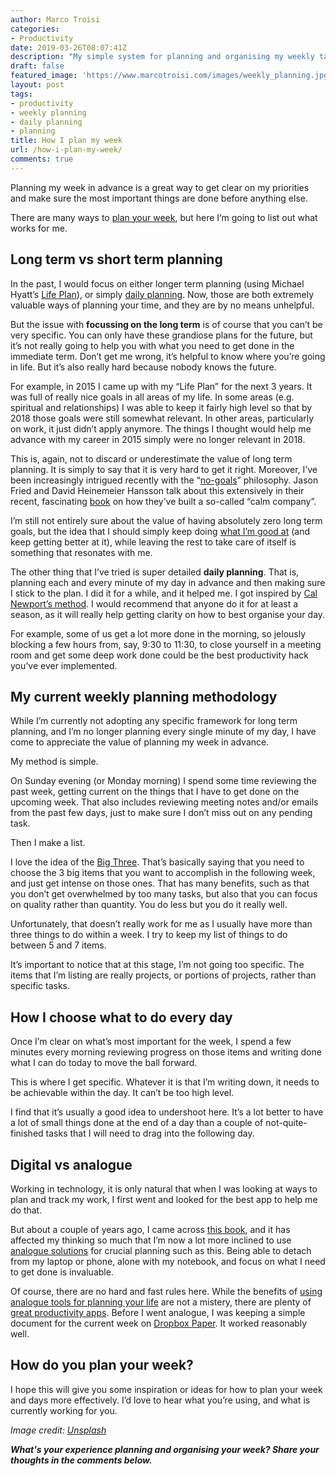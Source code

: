 ```yaml
---
author: Marco Troisi
categories:
- Productivity
date: 2019-03-26T08:07:41Z
description: "My simple system for planning and organising my weekly tasks."
draft: false
featured_image: 'https://www.marcotroisi.com/images/weekly_planning.jpg'
layout: post
tags:
- productivity
- weekly planning
- daily planning
- planning
title: How I plan my week
url: /how-i-plan-my-week/
comments: true
---
```


Planning my week in advance is a great way to get clear on my priorities and make sure the most important things are done before anything else.

There are many ways to [plan your week](https://lifehacker.com/the-weekly-review-how-one-hour-can-save-you-a-week-s-w-5908816), but here I’m going to list out what works for me. 

## Long term vs short term planning
In the past, I would focus on either longer term planning (using Michael Hyatt’s [Life Plan](https://michaelhyatt.com/creating-a-life-plan/)), or simply [daily planning](http://calnewport.com/blog/2013/12/21/deep-habits-the-importance-of-planning-every-minute-of-your-work-day/). Now, those are both extremely valuable ways of planning your time, and they are by no means unhelpful.

But the issue with **focussing on the long term** is of course that you can’t be very specific. You can only have these grandiose plans for the future, but it’s not really going to help you with what you need to get done in the immediate term. Don’t get me wrong, it’s helpful to know where you’re going in life. But it’s also really hard because nobody knows the future.

For example, in 2015 I came up with my “Life Plan” for the next 3 years. It was full of really nice goals in all areas of my life. In some areas (e.g. spiritual and relationships) I was able to keep it fairly high level so that by 2018 those goals were still somewhat relevant. In other areas, particularly on work, it just didn’t apply anymore. The things I thought would help me advance with my career in 2015 simply were no longer relevant in 2018.

This is, again, not to discard or underestimate the value of long term planning. It is simply to say that it is very hard to get it right. Moreover, I’ve been increasingly intrigued recently with the “[no-goals](https://m.signalvnoise.com/ive-never-had-a-goal/)” philosophy. Jason Fried and David Heinemeier Hansson talk about this extensively in their recent, fascinating [book](https://amzn.to/2CyhGgg) on how they’ve built a so-called “calm company”.

I’m still not entirely sure about the value of having absolutely zero long term goals, but the idea that I should simply keep doing [what I’m good at](https://amzn.to/2CFgBTX) (and keep getting better at it), while leaving the rest to take care of itself is something that resonates with me.

The other thing that I’ve tried is super detailed **daily planning**. That is, planning each and every minute of my day in advance and then making sure I stick to the plan. I did it for a while, and it helped me. I got inspired by [Cal Newport’s method](http://calnewport.com/blog/2013/12/21/deep-habits-the-importance-of-planning-every-minute-of-your-work-day/). I would recommend that anyone do it for at least a season, as it will really help getting clarity on how to best organise your day. 

For example, some of us get a lot more done in the morning, so jelously blocking a few hours from, say, 9:30 to 11:30, to close yourself in a meeting room and get some deep work done could be the best productivity hack you’ve ever implemented.

## My current weekly planning methodology
While I’m currently not adopting any specific framework for long term planning, and I’m no longer planning every single minute of my day, I have come to appreciate the value of planning my week in advance.

My method is simple. 

On Sunday evening (or Monday morning) I spend some time reviewing the past week, getting current on the things that I have to get done on the upcoming week. That also includes reviewing meeting notes and/or emails from the past few days, just to make sure I don’t miss out on any pending task.

Then I make a list.

I love the idea of the [Big Three](https://fullfocusplanner.com/challenge/?direct). That’s basically saying that you need to choose the 3 big items that you want to accomplish in the following week, and just get intense on those ones. That has many benefits, such as that you don’t get overwhelmed by too many tasks, but also that you can focus on quality rather than quantity. You do less but you do it really well.

Unfortunately, that doesn’t really work for me as I usually have more than three things to do within a week. I try to keep my list of things to do between 5 and 7 items. 

It’s important to notice that at this stage, I’m not going too specific. The items that I’m listing are really projects, or portions of projects, rather than specific tasks. 

## How I choose what to do every day
Once I’m clear on what’s most important for the week, I spend a few minutes every morning reviewing progress on those items and writing done what I can do today to move the ball forward. 

This is where I get specific. Whatever it is that I’m writing down, it needs to be achievable within the day. It can’t be too high level. 

I find that it’s usually a good idea to undershoot here. It’s a lot better to have a lot of small things done at the end of a day than a couple of not-quite-finished tasks that I will need to drag into the following day.

## Digital vs analogue
Working in technology, it is only natural that when I was looking at ways to plan and track my work, I first went and looked for the best app to help me do that.

But about a couple of years ago, I came across [this book](https://amzn.to/2Oyxsg9), and it has affected my thinking so much that I’m now a lot more inclined to use [analogue solutions](https://bulletjournal.com/) for crucial planning such as this. Being able to detach from my laptop or phone, alone with my notebook, and focus on what I need to get done is invaluable. 

Of course, there are no hard and fast rules here. While the benefits of [using analogue tools for planning your life](https://michaelhyatt.com/why-paper-planner/) are not a mistery, there are plenty of [great productivity apps](https://todo.microsoft.com). Before I went analogue, I was keeping a simple document for the current week on [Dropbox Paper](http://paper.dropbox.com/). It worked reasonably well.

## How do you plan your week?
I hope this will give you some inspiration or ideas for how to plan your week and days more effectively. I’d love to hear what you’re using, and what is currently working for you.

*Image credit: [Unsplash](https://unsplash.com/photos/RLw-UC03Gwc)*

***What's your experience planning and organising your week? Share your thoughts in the comments below.*** 
